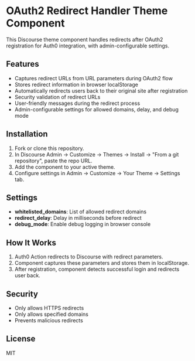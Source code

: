 # OAuth2 Redirect Handler Theme Component

This Discourse theme component handles redirects after OAuth2 registration for Auth0 integration, with admin-configurable settings.

## Features
- Captures redirect URLs from URL parameters during OAuth2 flow
- Stores redirect information in browser localStorage
- Automatically redirects users back to their original site after registration
- Security validation of redirect URLs
- User-friendly messages during the redirect process
- Admin-configurable settings for allowed domains, delay, and debug mode

## Installation
1. Fork or clone this repository.
2. In Discourse Admin → Customize → Themes → Install → "From a git repository", paste the repo URL.
3. Add the component to your active theme.
4. Configure settings in Admin → Customize → Your Theme → Settings tab.

## Settings
- **whitelisted_domains**: List of allowed redirect domains
- **redirect_delay**: Delay in milliseconds before redirect
- **debug_mode**: Enable debug logging in browser console

## How It Works
1. Auth0 Action redirects to Discourse with redirect parameters.
2. Component captures these parameters and stores them in localStorage.
3. After registration, component detects successful login and redirects user back.

## Security
- Only allows HTTPS redirects
- Only allows specified domains
- Prevents malicious redirects

## License
MIT 